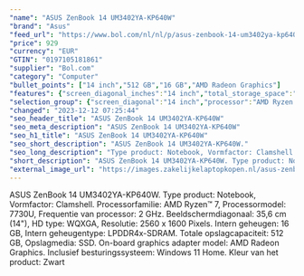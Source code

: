 ```yaml
---
"name": "ASUS ZenBook 14 UM3402YA-KP640W"
"brand": "Asus"
"feed_url": "https://www.bol.com/nl/nl/p/asus-zenbook-14-um3402ya-kp640w/9300000148468835"
"price": 929
"currency": "EUR"
"GTIN": "0197105181861"
"supplier": "Bol.com"
"category": "Computer"
"bullet_points": ["14 inch","512 GB","16 GB","AMD Radeon Graphics"]
"features": {"screen_diagonal_inches":"14 inch","total_storage_space":"512 GB","memory_size":"16 GB","graphics_card":"AMD Radeon Graphics"}
"selection_group": {"screen_diagonal":"14 inch","processor":"AMD Ryzen 7","changed_price_past_3_days":false,"product_family":"ZenBook"}
"changed": "2023-12-12 07:25:44"
"seo_header_title": "ASUS ZenBook 14 UM3402YA-KP640W"
"seo_meta_description": "ASUS ZenBook 14 UM3402YA-KP640W"
"seo_h1_title": "ASUS ZenBook 14 UM3402YA-KP640W"
"seo_short_description": "ASUS ZenBook 14 UM3402YA-KP640W."
"seo_long_description": "Type product: Notebook, Vormfactor: Clamshell. Processorfamilie: AMD Ryzen™ 7, Processormodel: 7730U, Frequentie van processor: 2 GHz. Beeldschermdiagonaal: 35,6 cm (14\"), HD type: WQXGA, Resolutie: 2560 x 1600 Pixels. Intern geheugen: 16 GB, Intern geheugentype: LPDDR4x-SDRAM. Totale opslagcapaciteit: 512 GB, Opslagmedia: SSD. On-board graphics adapter model: AMD Radeon Graphics. Inclusief besturingssysteem: Windows 11 Home. Kleur van het product: Zwart"
"short_description": "ASUS ZenBook 14 UM3402YA-KP640W. Type product: Notebook, Vormfactor: Clamshell. Processorfamilie: AMD Ryzen™ 7, Processormodel: 7730U, Frequentie van processor: 2 GHz. Beeldschermdiagonaal: 35,6 cm (14\"), HD type: WQXGA, Resolutie: 2560 x 1600 Pixels. Intern geheugen: 16 GB, Intern geheugentype: LPDDR4x-SDRAM. Totale opslagcapaciteit: 512 GB, Opslagmedia: SSD. On-board graphics adapter model: AMD Radeon Graphics. Inclusief besturingssysteem: Windows 11 Home. Kleur van het product: Zwart"
"external_image_url": "https://images.zakelijkelaptopkopen.nl/asus-zenbook-14-um3402ya-kp640w.webp"
---
```


ASUS ZenBook 14 UM3402YA-KP640W. Type product: Notebook, Vormfactor: Clamshell. Processorfamilie: AMD Ryzen™ 7, Processormodel: 7730U, Frequentie van processor: 2 GHz. Beeldschermdiagonaal: 35,6 cm (14"), HD type: WQXGA, Resolutie: 2560 x 1600 Pixels. Intern geheugen: 16 GB, Intern geheugentype: LPDDR4x-SDRAM. Totale opslagcapaciteit: 512 GB, Opslagmedia: SSD. On-board graphics adapter model: AMD Radeon Graphics. Inclusief besturingssysteem: Windows 11 Home. Kleur van het product: Zwart